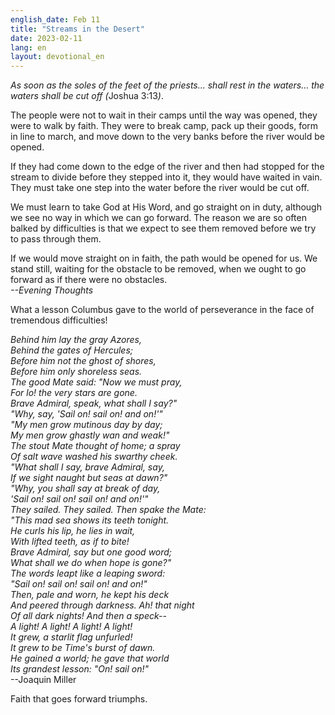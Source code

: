 ```yaml
---
english_date: Feb 11
title: "Streams in the Desert"
date: 2023-02-11
lang: en
layout: devotional_en
---
```





<p><em>As soon as the soles of the feet of the priests... shall rest in the waters… the waters shall be cut off (</em>Joshua 3:13<em>)</em>.

</p>

<p>The people were not to wait in their camps until the way was opened, they were to walk by faith. They were to break camp, pack up their goods, form in line to march, and move down to the very banks before the river would be opened.

</p>

<p>If they had come down to the edge of the river and then had stopped for the stream to divide before they stepped into it, they would have waited in vain. They must take one step into the water before the river would be cut off.

</p>

<p>We must learn to take God at His Word, and go straight on in duty, although we see no way in which we can go forward. The reason we are so often balked by difficulties is that we expect to see them removed before we try to pass through them.

</p>

<p>If we would move straight on in faith, the path would be opened for us. We stand still, waiting for the obstacle to be removed, when we ought to go forward as if there were no obstacles.<br/> <em>--Evening Thoughts</em>

</p>

<p>What a lesson Columbus gave to the world of perseverance in the face of tremendous difficulties!

</p>

<p><em>Behind him lay the gray Azores,<br/> Behind the gates of Hercules;<br/> Before him not the ghost of shores,<br/> Before him only shoreless seas.<br/> The good Mate said: "Now we must pray,<br/> For lo! the very stars are gone.<br/> Brave Admiral, speak, what shall I say?"<br/> "Why, say, 'Sail on! sail on! and on!'"<br/> "My men grow mutinous day by day;<br/> My men grow ghastly wan and weak!"<br/> The stout Mate thought of home; a spray<br/> Of salt wave washed his swarthy cheek.<br/> "What shall I say, brave Admiral, say,<br/> If we sight naught but seas at dawn?"<br/> "Why, you shall say at break of day,<br/> 'Sail on! sail on! sail on! and on!'"<br/> They sailed. They sailed. Then spake the Mate:<br/> "This mad sea shows its teeth tonight.<br/> He curls his lip, he lies in wait,<br/> With lifted teeth, as if to bite!<br/> Brave Admiral, say but one good word;<br/> What shall we do when hope is gone?"<br/> The words leapt like a leaping sword:<br/> "Sail on! sail on! sail on! and on!"<br/> Then, pale and worn, he kept his deck<br/> And peered through darkness. Ah! that night<br/> Of all dark nights! And then a speck--<br/> A light! A light! A light! A light!<br/> It grew, a starlit flag unfurled!<br/> It grew to be Time's burst of dawn.<br/> He gained a world; he gave that world</em><br/> <em>Its grandest lesson: "On! sail on!"</em><br/> --Joaquin Miller

</p>

<p>Faith that goes forward triumphs.

</p>

<p></p>
